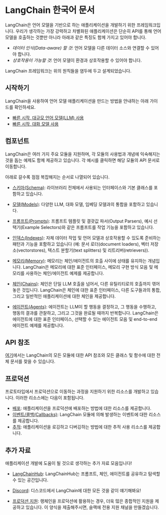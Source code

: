 # LangChain 한국어 문서

LangChain은 언어 모델을 기반으로 하는 애플리케이션을 개발하기 위한 프레임워크입니다. 우리가 생각하는 가장 강력하고 차별화된 애플리케이션은 단순히 API를 통해 언어 모델을 호출하는 것뿐만 아니라 아래과 같은 특징도 함께 가지고 있어야 합니다.

- _데이터 인식(Data-aware) 할 것_: 언어 모델을 다른 데이터 소스와 연결할 수 있어야 합니다.
- _상호작용이 가능할 것_: 언어 모델이 환경과 상호작용할 수 있어야 합니다.

LangChain 프레임워크는 위의 원칙들을 염두에 두고 설계되었습니다.

## 시작하기

LangChain을 사용하여 언어 모델 애플리케이션을 만드는 방법을 안내하는 아래 가이드를 확인하세요.

- [빠른 시작, 대규모 언어 모델(LLM) 사용](./getting-started/guide-llm.mdx)
- [빠른 시작, 대화 모델 사용](./getting-started/guide-chat.mdx)

## 컴포넌트

LangChain은 여러 가지 주요 모듈을 지원하며, 각 모듈의 사용법과 개념에 익숙해지는 것을 돕는 예제도 함께 제공하고 있습니다. 각 예시를 클릭하면 해당 모듈의 API 문서로 이동합니다.

아래로 갈수록 점점 복잡해지는 순서로 나열되어 있습니다.

- [스키마(Schema)](./modules/schema/): 라이브러리 전체에서 사용되는 인터페이스와 기본 클래스를 포함하고 있습니다.

- [모델(Models)](./modules/models/): 다양한 LLM, 대화 모델, 임베딩 모델과의 통합을 포함하고 있습니다.

- [프롬프트(Prompts)](./modules/prompts/): 프롬프트 템플릿 및 결괏값 파서(Output Parsers), 예시 선택기(Example Selectors)와 같은 프롬프트를 작업 기능을 포함하고 있습니다.

- [인덱스(Indexes)](./modules/indexes/): 자체 데이터 작업 및 언어 모델과 상호작용할 수 있도록 준비하는 패턴과 기능을 포함하고 있습니다 (예: 문서 로더(document loaders), 벡터 저장소(vectorstores), 텍스트 분할기(text splitters) 및 리트리버(retrievers)).

- [메모리(Memory)](./modules/memory/): 메모리는 체인/에이전트의 호출 사이에 상태를 유지하는 개념입니다. LangChain은 메모리에 대한 표준 인터페이스, 메모리 구현 방식 모음 및 메모리를 사용하는 체인/에이전트 예제를 제공합니다. 

- [체인(Chains)](./modules/chains/): 체인은 단일 LLM 호출을 넘어서, 다른 유틸리티로의 호출까지 엮어놓은 것입니다. LangChain은 체인에 대한 표준 인터페이스, 다른 도구들과의 통합, 그리고 일반적인 애플리케이션에 대한 체인을 제공합니다.

- [에이전트(Agents)](./modules/agents/): 에이전트는 LLM이 할 행동을 결정하고, 그 행동을 수행하고, 행동의 결과를 관찰하고, 그리고 그것을 완료될 때까지 반복합니다. LangChain은 에이전트에 대한 표준 인터페이스, 선택할 수 있는 에이전트 모음 및 end-to-end 에이전트 예제를 제공합니다.

## API 참조

[여기](./api/)에서는 LangChain의 모든 모듈에 대한 API 참조와 모든 클래스 및 함수에 대한 전체 문서를 찾을 수 있습니다. 

## 프로덕션

프로토타입에서 프로덕션으로 이동하는 과정을 지원하기 위한 리소스를 개발하고 있습니다. 이러한 리소스에는 다음이 포함됩니다.

- [배포](./production/deployment): 애플리케이션을 프로덕션에 배포하는 방법에 대한 리소스를 제공합니다.
- [이벤트/콜백(Callbacks)](./production/callbacks): LangChain 모듈에 의해 발생하는 이벤트에 대한 리소스를 제공합니다.
- [추적](./production/tracing): 애플리케이션을 로깅하고 디버깅하는 방법에 대한 추적 사용 리소스를 제공합니다.

## 추가 자료

애플리케이션 개발에 도움이 될 것으로 생각하는 추가 자료 모음입니다!

- [LangChainHub](https://github.com/hwchase17/langchain-hub): LangChainHub는 프롬프트, 체인, 에이전트를 공유하고 탐색할 수 있는 공간입니다.

- [Discord](https://discord.gg/6adMQxSpJS): 디스코드에서 LangChain에 대한 모든 것을 같이 얘기해봐요!

- [프로덕션 지원](https://forms.gle/57d8AmXBYp8PP8tZA): 랭체인을 프로덕션에 활용하는 경우, 더욱 많은 종합적인 지원을 제공하고 있습니다. 이 양식을 제출해주시면, 슬랙에 전용 지원 채널을 만들겠습니다.
